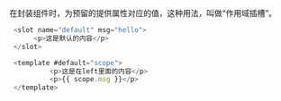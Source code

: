 在封装组件时，为预留的<slot>提供属性对应的值，这种用法，叫做“作用域插槽”。
```js
 <slot name="default" msg="hello">
      <p>这是默认的内容</p>
 </slot>
```

```js
 <template #default="scope">
          <p>这是在left里面的内容</p>
          <p>{{ scope.msg }}</p>
 </template>
```